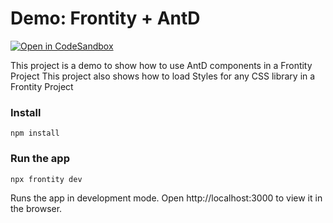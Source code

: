 # Demo: Frontity + AntD

[![Open in CodeSandbox](https://img.shields.io/badge/Open%20in-CodeSandbox-blue?style=flat-square&logo=codesandbox)](https://githubbox.com/frontity-demos/frontity-examples/tree/master/demo-frontity-antd)

This project is a demo to show how to use AntD components in a Frontity Project
This project also shows how to load Styles for any CSS library in a Frontity Project

### Install

```
npm install
```

### Run the app

```
npx frontity dev
```

Runs the app in development mode. Open http://localhost:3000 to view it in the browser.
